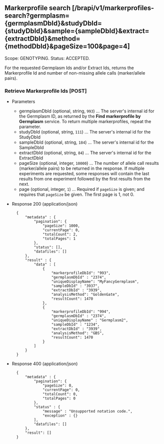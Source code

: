 ## Markerprofile search [/brapi/v1/markerprofiles-search?germplasm={germplasmDbId}&studyDbId={studyDbId}&sample={sampleDbId}&extract={extractDbId}&method={methodDbId}&pageSize=100&page=4]
Scope: GENOTYPING.
Status: ACCEPTED.

For the requested Germplasm Ids and/or Extract Ids, returns the Markerprofile Id and number of non-missing allele calls 
(marker/allele pairs).

### Retrieve Markerprofile Ids [POST]
+ Parameters
    + germplasmDbId (optional, string, `993`) ... The server's internal id for the Germplasm ID, as returned by the **Find markerprofile by Germplasm** service. To return multiple markerprofiles, repeat the parameter.
    + studyDbId (optional, string, `111`) ... The server's internal id for the StudyDbId
    + sampleDbId (optional, string, `184`) ... The server's internal id for the SampleDbId
    + extractDbId (optional, string, `84`) ... The server's internal id for the ExtractDbId
    + pageSize (optional, integer, `10000`) ... The number of allele call results (marker/allele pairs) to be returned in the response. If multiple experiments are requested, some responses will contain the last results from one experiment followed by the first results from the next.
    + page (optional, integer, `1`) ... Required if `pageSize` is given; and requires that `pageSize` be given. The first page is 1, not 0.
+ Response 200 (application/json)

        {
            "metadata" : {
                "pagination": {
                    "pageSize": 1000,
                    "currentPage": 0,
                    "totalCount": 2,
                    "totalPages": 1
                },
                "status": [],
                "datafiles": []
            },
            "result" : {
                "data" : [
                    {   
                        "markerprofileDbId": "993",
                        "germplasmDbId" : "2374",
                        "uniqueDisplayName": "MyFancyGermplasm",
                        "sampleDbId" : "3937",
                        "extractDbId" : "3939",
                        "analysisMethod": "GoldenGate",
                        "resultCount": 1470
                    },
                    {
                        "markerprofileDbId": "994",
                        "germplasmDbId" : "2374",
                        "uniqueDisplayName" : "Germplasm2",
                        "sampleDbId" : "1234",
                        "extractDbId" : "3939",
                        "analysisMethod": "GBS",
                        "resultCount": 1470
                    }
                ]
            }
        }
        
+ Response 400 (application/json)

        {
            "metadata" : {
                "pagination": {
                    "pageSize": 0,
                    "currentPage": 0,
                    "totalCount": 0,
                    "totalPages": 0
                },
                "status" : {
                    "message" : "Unsupported notation code.",
                    "exception" : {}
                ],
                "datafiles": []
            },
            "result": []
        }

